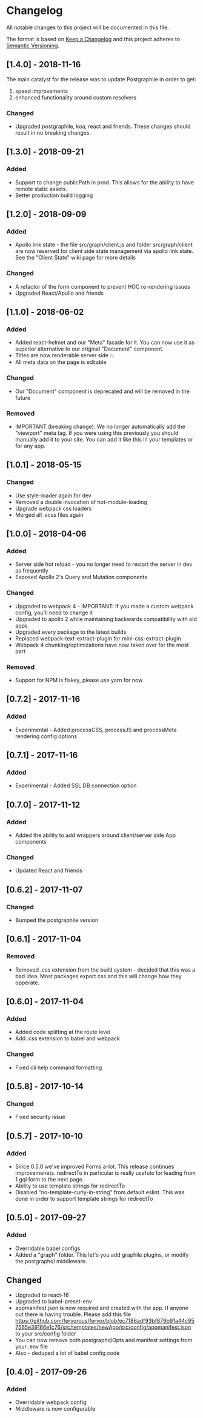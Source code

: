 # Changelog
All notable changes to this project will be documented in this file.

The format is based on [Keep a Changelog](http://keepachangelog.com/en/1.0.0/)
and this project adheres to [Semantic Versioning](http://semver.org/spec/v2.0.0.html).

## [1.4.0] - 2018-11-16
The main catalyst for the release was to update Postgraphile in order to get:
1) speed improvements
2) enhanced functionality around custom resolvers

### Changed
- Upgraded postgraphile, koa, react and friends. These changes should result in no breaking changes.

## [1.3.0] - 2018-09-21
### Added
- Support to change publicPath in prod. This allows for the ability to have remote static assets.
- Better production build logging

## [1.2.0] - 2018-09-09
### Added
- Apollo link state - the file src/graph/client.js and folder src/graph/client are now reserved for client side
  state management via apollo link state. See the "Client State" wiki page for more details
### Changed
- A refactor of the form component to prevent HOC re-rendering issues
- Upgraded React/Apollo and friends

## [1.1.0] - 2018-06-02
### Added
- Added react-helmet and our "Meta" facade for it. You can now use it as superior alternative to our original "Document" component.
- Titles are now renderable server side :boom:
- All meta data on the page is editable
### Changed
- Our "Document" component is deprecated and will be removed in the future
### Removed
- IMPORTANT (breaking change): We no longer automatically add the "viewport" meta tag. If you were using this previously you should manually add it to your site. You can add it like this in your templates or for any app.
  <Meta>
    <meta key="viewport" name="viewport" content="width=device-width, initial-scale=1" />
  </Meta>

## [1.0.1] - 2018-05-15
### Changed
- Use style-loader again for dev
- Removed a double invocation of hot-module-loading
- Upgrade webpack css loaders
- Merged all .scss files again

## [1.0.0] - 2018-04-06
### Added
- Server side hot reload - you no longer need to restart the server in dev as frequently
- Exposed Apollo 2's Query and Mutation components
### Changed
- Upgraded to webpack 4 - IMPORTANT: If you made a custom webpack config, you'll need to change it
- Upgraded to apollo 2 while maintaining backwards compatibility with old apps
- Upgraded every package to the latest builds
- Replaced webpack-text-extract-plugin for mini-css-extract-plugin
- Webpack 4 chunking/optimizations have now taken over for the most part
### Removed
- Support for NPM is flakey, please use yarn for now

## [0.7.2] - 2017-11-16
### Added
- Experimental - Added processCSS, processJS and processMeta rendering config options

## [0.7.1] - 2017-11-16
### Added
- Experimental - Added SSL DB connection option

## [0.7.0] - 2017-11-12
### Added
- Added the ability to add wrappers around client/server side App components

### Changed
- Updated React and friends

## [0.6.2] - 2017-11-07
### Changed
- Bumped the postgraphile version

## [0.6.1] - 2017-11-04
### Removed
- Removed .css extension from the build system - decided that this was a bad idea. Most packages export css and this will change how they opperate.

## [0.6.0] - 2017-11-04
### Added
- Added code splitting at the route level
- Add .css extension to babel and webpack

### Changed
- Fixed cli help command formatting

## [0.5.8] - 2017-10-14
### Changed
- Fixed security issue

## [0.5.7] - 2017-10-10
### Added
- Since 0.5.0 we've improved Forms a-lot. This release continues improvemenets. redirectTo in particular is really usefule for leading from 1 gql form to the next page.
- Ability to use template strings for redirectTo
- Disabled "no-template-curly-in-string" from default eslint. This was done in order to support template strings for redirectTo

## [0.5.0] - 2017-09-27
### Added
- Overridable babel configs
- Added a "graph" folder. This let's you add graphile plugins, or modify the postgraphql middleware.

## Changed
- Upgraded to react-16
- Upgraded to babel-preset-env
- appmanifest.json is now required and created with the app. If anyone out there is having trouble. Please add this file https://github.com/fervorous/fervor/blob/ec7186adf93bf879b91a44c957565e39166e1c76/src/templates/newApp/src/config/appmanifest.json to your src/config folder
- You can now remove both postgraphqlOpts and manifest settings from your .env file
- Also - deduped a lot of babel config code

## [0.4.0] - 2017-09-26
### Added
- Overridable webpack config
- Middleware is now configurable
